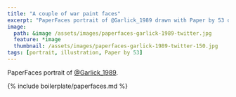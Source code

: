 ```yaml
---
title: "A couple of war paint faces"
excerpt: "PaperFaces portrait of @Garlick_1989 drawn with Paper by 53 on an iPad."
image: 
  path: &image /assets/images/paperfaces-garlick-1989-twitter.jpg 
  feature: *image
  thumbnail: /assets/images/paperfaces-garlick-1989-twitter-150.jpg
tags: [portrait, illustration, Paper by 53]
---
```


PaperFaces portrait of [@Garlick_1989](https://twitter.com/Garlick_1989).

{% include boilerplate/paperfaces.md %}
